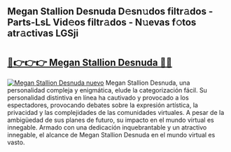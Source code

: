 ## Megan Stallion Desnuda D𝚎sn𝚞dos filtr𝚊dos - Parts-LsL Vid𝚎os filtr𝚊dos - N𝚞evas f𝚘tos atr𝚊ctivas LGSji

# <h2><a href="http://mb0vhvl.tromn.icu/?c=Megan+Stallion+Desnuda">🔗👉👉👉 Megan Stallion Desnuda 🔗🔗</a></h2>

[![Megan Stallion Desnuda nuevo](https://i.imgur.com/pEAQMta.gif)](http://mb0vhvl.tromn.icu/?c=Megan+Stallion+Desnuda)
Megan Stallion Desnuda, una personalidad compleja y enigmática, elude la categorización fácil. Su personalidad distintiva en línea ha cautivado y provocado a los espectadores, provocando debates sobre la expresión artística, la privacidad y las complejidades de las comunidades virtuales. A pesar de la ambigüedad de sus planes de futuro, su impacto en el mundo virtual es innegable. Armado con una dedicación inquebrantable y un atractivo innegable, el alcance de Megan Stallion Desnuda en el mundo virtual es vasto.
